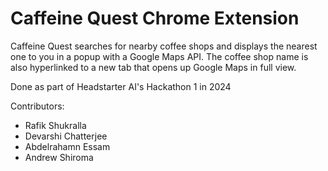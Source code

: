 # Caffeine Quest Chrome Extension

Caffeine Quest searches for nearby coffee shops and displays the nearest one to you in a popup with a Google Maps API. 
The coffee shop name is also hyperlinked to a new tab that opens up Google Maps in full view.

Done as part of Headstarter AI's Hackathon 1 in 2024

Contributors:
* Rafik Shukralla
* Devarshi Chatterjee
* Abdelrahamn Essam
* Andrew Shiroma
